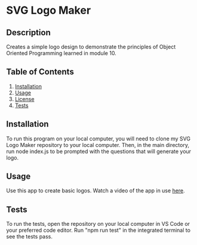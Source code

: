   # SVG Logo Maker
  
  ## Description
  Creates a simple logo design to demonstrate the principles of Object Oriented Programming learned in module 10.
  
## Table of Contents
1. [Installation](#installation)
2. [Usage](#usage)
3. [License](#license)
4. [Tests](#tests)

  ## Installation
  To run this program on your local computer, you will need to clone my SVG Logo Maker repository to your local computer. Then, in the main directory, run node index.js to be prompted with the questions that will generate your logo.
  
  ## Usage
  Use this app to create basic logos.
  Watch a video of the app in use [here](https://drive.google.com/file/d/1KxkQYiaL3BiV0ee0ARaY-enNVR426gYk/view).
  
  ## Tests
  To run the tests, open the repository on your local computer in VS Code or your preferred code editor. Run "npm run test" in the integrated terminal to see the tests pass.
